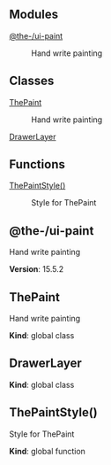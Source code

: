 <!--- Code generated by @the-/script-doc. DO NOT EDIT. -->

## Modules

<dl>
<dt><a href="#module_@the-/ui-paint">@the-/ui-paint</a></dt>
<dd><p>Hand write painting</p>
</dd>
</dl>

## Classes

<dl>
<dt><a href="#ThePaint">ThePaint</a></dt>
<dd><p>Hand write painting</p>
</dd>
<dt><a href="#DrawerLayer">DrawerLayer</a></dt>
<dd></dd>
</dl>

## Functions

<dl>
<dt><a href="#ThePaintStyle">ThePaintStyle()</a></dt>
<dd><p>Style for ThePaint</p>
</dd>
</dl>

<a name="module_@the-/ui-paint"></a>

## @the-/ui-paint
Hand write painting

**Version**: 15.5.2  
<a name="ThePaint"></a>

## ThePaint
Hand write painting

**Kind**: global class  
<a name="DrawerLayer"></a>

## DrawerLayer
**Kind**: global class  
<a name="ThePaintStyle"></a>

## ThePaintStyle()
Style for ThePaint

**Kind**: global function  
